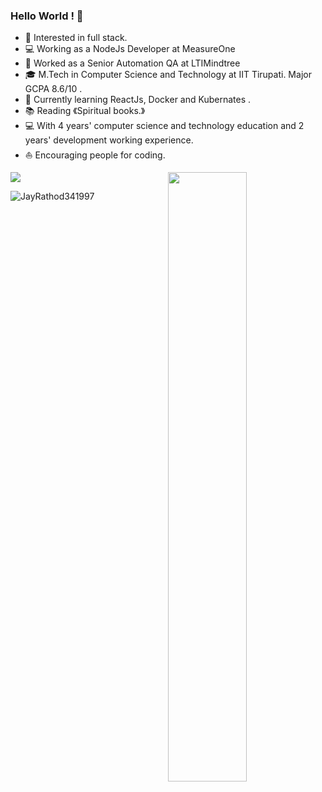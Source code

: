 ### Hello World ! 👋
 
* 🧐   Interested in full stack. 
* 💻   Working as a NodeJs Developer at MeasureOne
* 💼   Worked as a Senior Automation QA at LTIMindtree
* 🎓   M.Tech in Computer Science and Technology at IIT Tirupati. Major GCPA 8.6/10 .
* 🌱   Currently learning ReactJs, Docker and Kubernates .
* 📚   Reading 《Spiritual books.》
* 💻   With 4 years' computer science and technology education and 2 years' development working experience.
* ⛵   Encouraging people for coding.



<p align="left"><img width="50%" src="https://github-readme-stats.vercel.app/api?username=JayRathod341997&show_icons=true&theme=monokai&count_private=true" <p align="right"><img src="https://github-readme-stats.vercel.app/api/top-langs/?username=JayRathod341997&theme=merko&layout=compact&hide_langs_below=1" /></p>

<p align="left"> <img src="https://komarev.com/ghpvc/?username=nakulbhati&color=brightgreen" alt="JayRathod341997" /> </p>
